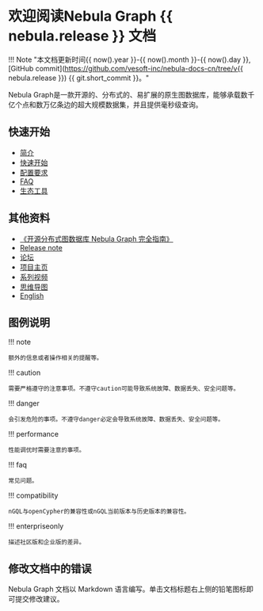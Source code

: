 # 欢迎阅读Nebula Graph {{ nebula.release }} 文档

!!! Note "本文档更新时间{{ now().year }}-{{ now().month }}-{{ now().day }}, [GitHub commit](https://github.com/vesoft-inc/nebula-docs-cn/tree/v{{ nebula.release }}) {{ git.short_commit }}。"

Nebula Graph是一款开源的、分布式的、易扩展的原生图数据库，能够承载数千亿个点和数万亿条边的超大规模数据集，并且提供毫秒级查询。

## 快速开始

* [简介](1.introduction/1.what-is-nebula-graph.md)
* [快速开始](2.quick-start/1.quick-start-workflow.md)
* [配置要求](4.deployment-and-installation/1.resource-preparations.md)
* [FAQ](20.appendix/0.FAQ.md)
* [生态工具](20.appendix/6.eco-tool-version.md)

## 其他资料

- [《开源分布式图数据库 Nebula
Graph 完全指南》](https://docs.nebula-graph.com.cn/site/pdf/NebulaGraph-book.pdf)
- [Release note](20.appendix/releasenote.md)
- [论坛](https://discuss.nebula-graph.com.cn/)
- [项目主页](https://nebula-graph.com.cn/)
- [系列视频](https://space.bilibili.com/472621355)
- [思维导图](20.appendix/mind-map.md)
- [English](https://docs.nebula-graph.io/)

## 图例说明

!!! note

    额外的信息或者操作相关的提醒等。

!!! caution

    需要严格遵守的注意事项。不遵守caution可能导致系统故障、数据丢失、安全问题等。

!!! danger

    会引发危险的事项。不遵守danger必定会导致系统故障、数据丢失、安全问题等。

!!! performance

    性能调优时需要注意的事项。

!!! faq

    常见问题。

!!! compatibility

    nGQL与openCypher的兼容性或nGQL当前版本与历史版本的兼容性。

!!! enterpriseonly

    描述社区版和企业版的差异。
    
## 修改文档中的错误
 
Nebula Graph 文档以 Markdown 语言编写。单击文档标题右上侧的铅笔图标即可提交修改建议。
